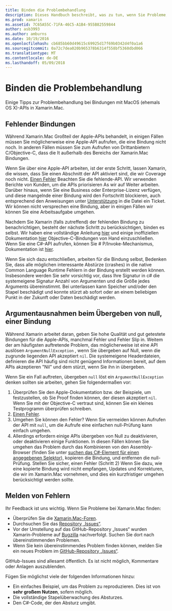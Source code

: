 ```yaml
---
title: Binden die Problembehandlung
description: Dieses Handbuch beschreibt, was zu tun, wenn Sie Probleme, die eine Bibliothek für Objective-C-Bindung haben.
ms.prod: xamarin
ms.assetid: 7C65A55C-71FA-46C5-A1B4-955B82559844
author: asb3993
ms.author: amburns
ms.date: 10/19/2016
ms.openlocfilehash: cb685bb60d49615c69925d17f69b0342d4f0a1a6
ms.sourcegitcommit: 0a72c7dea020b965378b6314f558bf5360dbd066
ms.translationtype: MT
ms.contentlocale: de-DE
ms.lasthandoff: 05/09/2018
---
```

# <a name="binding-troubleshooting"></a>Binden die Problembehandlung

Einige Tipps zur Problembehandlung bei Bindungen mit MacOS (ehemals OS X)-APIs in Xamarin.Mac.

## <a name="missing-bindings"></a>Fehlender Bindungen

Während Xamarin.Mac Großteil der Apple-APIs behandelt, in einigen Fällen müssen Sie möglicherweise eine Apple-API aufrufen, die eine Bindung nicht noch. In anderen Fällen müssen Sie zum Aufrufen von Drittanbietern C/Objective-C, dass die It außerhalb des Bereichs der Xamarin.Mac Bindungen.

Wenn Sie über eine Apple-API arbeiten, ist der erste Schritt, lassen Xamarin, die wissen, dass Sie einen Abschnitt der API aktiviert sind, die wir Coverage noch nicht. [Einen Fehler](#reporting-bugs) Beachten Sie die fehlende-API. Wir verwenden Berichte von Kunden, um die APIs priorisieren As wir auf Weiter arbeiten. Darüber hinaus, wenn Sie eine Business oder Enterprise-Lizenz verfügen, und diese mangelnde einer Bindung wird den Fortschritt blockieren, auch entsprechend den Anweisungen unter [Unterstützung](http://xamarin.com/support) in die Datei ein Ticket. Wir können nicht versprechen eine Bindung, aber in einigen Fällen wir können Sie eine Arbeitsaufgabe umgehen.

Nachdem Sie Xamarin (falls zutreffend) der fehlenden Bindung zu benachrichtigen, besteht der nächste Schritt zu berücksichtigen, binden es selbst. Wir haben eine vollständige Anleitung [hier](~/cross-platform/macios/binding/overview.md) und einige inoffiziellen Dokumentation [hier](http://brendanzagaeski.appspot.com/xamarin/0002.html) Objective-C-Bindungen von Hand einzuschließen. Wenn Sie eine C#-API aufrufen, können Sie # P/Invoke-Mechanismus, Dokumentation ist [hier](http://www.mono-project.com/docs/advanced/pinvoke/).

Wenn Sie sich dazu entschließen, arbeiten für die Bindung selbst, Bedenken Sie, dass alle möglichen interessante Abstürze (crashes) in die native Common Language Runtime Fehlern in der Bindung erstellt werden können. Insbesondere werden Sie sehr vorsichtig vor, dass Ihre Signatur in c# die systemeigene Signatur Anzahl von Argumenten und die Größe jedes Arguments übereinstimmt. Bei unterlassen kann Speicher und/oder den Stapel beschädigt und konnte stürzt ab sofort oder an einem beliebigen Punkt in der Zukunft oder Daten beschädigt werden.

## <a name="argument-exceptions-when-passing-null-to-a-binding"></a>Argumentausnahmen beim Übergeben von null, einer Bindung

Während Xamarin arbeitet daran, geben Sie hohe Qualität und gut getestete Bindungen für die Apple-APIs, manchmal Fehler und Fehler Slip in. Weitem der am häufigsten auftretende Problem, das möglicherweise ist eine API auslösen `ArgumentNullException` , wenn Sie übergeben auf Null, wenn die zugrunde liegenden API akzeptiert `nil`. Die systemeigene Headerdateien, definieren die API häufig sind nicht genügend Informationen bereit, auf dem APIs akzeptieren "Nil" und dem stürzt, wenn Sie ihn in übergeben.

Wenn Sie ein Fall auftreten, übergeben `null` löst ein `ArgumentNullException` denken sollten sie arbeiten, gehen Sie folgendermaßen vor:

1. Überprüfen Sie den Apple-Dokumentation bzw. der Beispiele, um festzustellen, ob Sie Proof finden können, der diesen akzeptiert `nil`. Wenn Sie mit der Objective-C vertraut sind, können Sie ein kleines Testprogramm überprüfen schreiben.
2. [Einen Fehler](#reporting-bugs).
3. Umgehen Sie können den Fehler? Wenn Sie vermeiden können Aufrufen der API mit `null`, um die Aufrufe eine einfachen null-Prüfung kann einfach umgehen.
4. Allerdings erfordern einige APIs übergeben von Null zu deaktivieren, oder deaktivieren einige Funktionen. In diesen Fällen können Sie umgehen das Problem durch das Kombinieren von den Assembly-Browser (finden Sie unter [suchen das C#-Element für einen angegebenen Selektor](~/mac/app-fundamentals/mac-apis.md#finding_selector)), kopieren die Bindung, und entfernen die null-Prüfung. Stellen Sie sicher, einen Fehler (Schritt 2) Wenn Sie dazu, wie eine kopierte Bindung wird nicht empfangen, Updates und Korrekturen, die wir im Xamarin.Mac vornehmen, und dies ein kurzfristiger umgehen berücksichtigt werden sollte.

<a name="reporting-bugs"/>

## <a name="reporting-bugs"></a>Melden von Fehlern

Ihr Feedback ist uns wichtig. Wenn Sie Probleme bei Xamarin.Mac finden:

- Überprüfen Sie die [Xamarin.Mac-Foren](https://forums.xamarin.com/categories/mac).
- Durchsuchen Sie das [Repository „Issues“](https://github.com/xamarin/xamarin-macios/issues). 
- Vor der Umstellung auf das GitHub-Repository „Issues“ wurden Xamarin-Probleme auf [Bugzilla](https://bugzilla.xamarin.com/describecomponents.cgi) nachverfolgt. Suchen Sie dort nach übereinstimmenden Problemen.
- Wenn Sie kein übereinstimmendes Problem finden können, melden Sie ein neues Problem im [GitHub-Repository „Issues“](https://github.com/xamarin/xamarin-macios/issues/new).

GitHub-Issues sind allesamt öffentlich. Es ist nicht möglich, Kommentare oder Anlagen auszublenden. 

Fügen Sie möglichst viele der folgenden Informationen hinzu:

- Ein einfaches Beispiel, um das Problem zu reproduzieren. Dies ist von **sehr großem Nutzen**, sofern möglich. 
- Die vollständige Stapelüberwachung des Absturzes.
- Den C#-Code, der den Absturz umgibt. 
